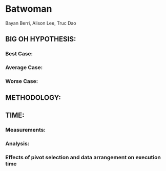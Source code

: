<h1> Batwoman </h1>
Bayan Berri, Alison Lee, Truc Dao

<h2> BIG OH HYPOTHESIS: </h2>
	<h3> Best Case: </h3>
		<p> 
		</p>
	<h3> Average Case: </h3>
		<p> 
		</p>
	<h3> Worse Case: </h3>
		<p> 
		</p>
	
<h2> METHODOLOGY: </h2>
	<p>
	</p>

<h2> TIME: </h2>
	<h3> Measurements: </h3>
	<h3> Analysis: </h3>
	<h3> Effects of pivot selection and data arrangement on execution time </h3>